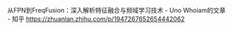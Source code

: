 

从FPN到FreqFusion：深入解析特征融合与频域学习技术 - Uno Whoiam的文章 - 知乎
https://zhuanlan.zhihu.com/p/1947267652654442062